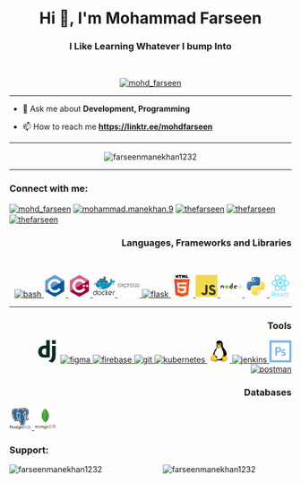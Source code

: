 <h1 align="center">Hi 👋, I'm Mohammad Farseen</h1>
<h3 align="center">I Like Learning Whatever I bump Into</h3>
<br>
<p align="center"> <a href="https://twitter.com/mohd_farseen" target="blank"><img src="https://img.shields.io/twitter/follow/mohd_farseen?logo=twitter&style=for-the-badge" alt="mohd_farseen" /></a> </p>

<hr>

- 💬 Ask me about **Development, Programming**

- 📫 How to reach me **https://linktr.ee/mohdfarseen**

<hr>
<p align="center"><img align="center" src="https://github-readme-streak-stats.herokuapp.com/?user=farseenmanekhan1232&" alt="farseenmanekhan1232" /></p>
<hr>

<h3 align="left">Connect with me:</h3>
<p align="left">
<a href="https://twitter.com/mohd_farseen" target="blank"><img align="center" src="https://cdn.jsdelivr.net/npm/simple-icons@3.1.0/icons/twitter.svg" alt="mohd_farseen" height="30" width="40" /></a>
<a href="https://fb.com/mohammad.manekhan.9" target="blank"><img align="center" src="https://cdn.jsdelivr.net/npm/simple-icons@3.1.0/icons/facebook.svg" alt="mohammad.manekhan.9" height="30" width="40" /></a>
<a href="https://www.linkedin.com/in/mohammad-farseen-manekhan-2419531a7/" target="blank"><img align="center" src="https://cdn.jsdelivr.net/npm/simple-icons@3.1.0/icons/linkedin.svg" alt="thefarseen" height="30" width="40" /></a>
<a href="https://www.codechef.com/users/thefarseen" target="blank"><img align="center" src="https://cdn.jsdelivr.net/npm/simple-icons@3.1.0/icons/codechef.svg" alt="thefarseen" height="30" width="40" /></a>
<a href="https://codeforces.com/profile/thefarseen" target="blank"><img align="center" src="https://cdn.jsdelivr.net/npm/simple-icons@3.0.1/icons/codeforces.svg" alt="thefarseen" height="30" width="40" /></a>
</p>


<h3 align="right">Languages, Frameworks and Libraries</h3>
<br>
<p align="right"> <a href="https://www.gnu.org/software/bash/" target="_blank"> <img src="https://www.vectorlogo.zone/logos/gnu_bash/gnu_bash-icon.svg" alt="bash" width="40" height="40"/> </a> <a href="https://www.cprogramming.com/" target="_blank"> <img src="https://raw.githubusercontent.com/devicons/devicon/master/icons/c/c-original.svg" alt="c" width="40" height="40"/> </a> <a href="https://www.w3schools.com/cpp/" target="_blank"> <img src="https://raw.githubusercontent.com/devicons/devicon/master/icons/cplusplus/cplusplus-original.svg" alt="cplusplus" width="40" height="40"/> </a> <a href="https://www.djangoproject.com/" target="_blank"><img src="https://raw.githubusercontent.com/devicons/devicon/master/icons/docker/docker-original-wordmark.svg" alt="docker" width="40" height="40"/> </a> <a href="https://expressjs.com" target="_blank"> <img src="https://raw.githubusercontent.com/devicons/devicon/master/icons/express/express-original-wordmark.svg" alt="express" width="40" height="40"/> </a> <a href="https://flask.palletsprojects.com/" target="_blank"> <img src="https://www.vectorlogo.zone/logos/pocoo_flask/pocoo_flask-icon.svg" alt="flask" width="40" height="40"/> </a> <a href="https://www.w3.org/html/" target="_blank"> <img src="https://raw.githubusercontent.com/devicons/devicon/master/icons/html5/html5-original-wordmark.svg" alt="html5" width="40" height="40"/> </a> <a href="https://developer.mozilla.org/en-US/docs/Web/JavaScript" target="_blank"> <img src="https://raw.githubusercontent.com/devicons/devicon/master/icons/javascript/javascript-original.svg" alt="javascript" width="40" height="40"/> </a> <a href="https://nodejs.org" target="_blank"> <img src="https://raw.githubusercontent.com/devicons/devicon/master/icons/nodejs/nodejs-original-wordmark.svg" alt="nodejs" width="40" height="40"/> </a> <a href="https://www.python.org" target="_blank"> <img src="https://raw.githubusercontent.com/devicons/devicon/master/icons/python/python-original.svg" alt="python" width="40" height="40"/> </a> <a href="https://reactjs.org/" target="_blank"> <img src="https://raw.githubusercontent.com/devicons/devicon/master/icons/react/react-original-wordmark.svg" alt="react" width="40" height="40"/> </a> </p>
<hr>
<h3 align='right'>Tools</h3>
<p align='right'>
 <img src="https://github.com/devicons/devicon/blob/master/icons/django/django-plain.svg" alt="django" width="40" height="40"/> </a> <a href="https://www.docker.com/" target="_blank">  <a href="https://www.figma.com/" target="_blank"> <img src="https://www.vectorlogo.zone/logos/figma/figma-icon.svg" alt="figma" width="40" height="40"/> </a> <a href="https://firebase.google.com/" target="_blank"> <img src="https://www.vectorlogo.zone/logos/firebase/firebase-icon.svg" alt="firebase" width="40" height="40"/> </a>  <a href="https://git-scm.com/" target="_blank"> <img src="https://www.vectorlogo.zone/logos/git-scm/git-scm-icon.svg" alt="git" width="40" height="40"/> </a> <a href="https://kubernetes.io" target="_blank"> <img src="https://www.vectorlogo.zone/logos/kubernetes/kubernetes-icon.svg" alt="kubernetes" width="40" height="40"/> </a> <a href="https://www.linux.org/" target="_blank"> <img src="https://raw.githubusercontent.com/devicons/devicon/master/icons/linux/linux-original.svg" alt="linux" width="40" height="40"/> </a> <a href="https://www.jenkins.io" target="_blank"> <img src="https://www.vectorlogo.zone/logos/jenkins/jenkins-icon.svg" alt="jenkins" width="40" height="40"/> </a>  <a href="https://www.photoshop.com/en" target="_blank"> <img src="https://raw.githubusercontent.com/devicons/devicon/master/icons/photoshop/photoshop-line.svg" alt="photoshop" width="40" height="40"/> </a> <a href="https://postman.com" target="_blank"> <img src="https://www.vectorlogo.zone/logos/getpostman/getpostman-icon.svg" alt="postman" width="40" height="40"/> </a>
</p>

<h3 align='right'>Databases</h3>
<p aligh='right'>
<a href="https://www.postgresql.org" target="_blank"> <img src="https://raw.githubusercontent.com/devicons/devicon/master/icons/postgresql/postgresql-original-wordmark.svg" alt="postgresql" width="40" height="40"/> </a> <a href="https://www.mongodb.com/" target="_blank"> <img src="https://raw.githubusercontent.com/devicons/devicon/master/icons/mongodb/mongodb-original-wordmark.svg" alt="mongodb" width="40" height="40"/> </a>
</p>


<h3 align="left">Support:</h3>
<p><a href="https://www.buymeacoffee.com/farseenmanekhan"> <img align="left" src="https://cdn.buymeacoffee.com/buttons/v2/default-yellow.png" height="50" width="210" alt="farseenmanekhan1232"/></a></p>
<p align="center"> <img src="https://komarev.com/ghpvc/?username=farseenmanekhan1232&label=Profile%20views&color=0e75b6&style=flat" alt="farseenmanekhan1232" /> </p>
